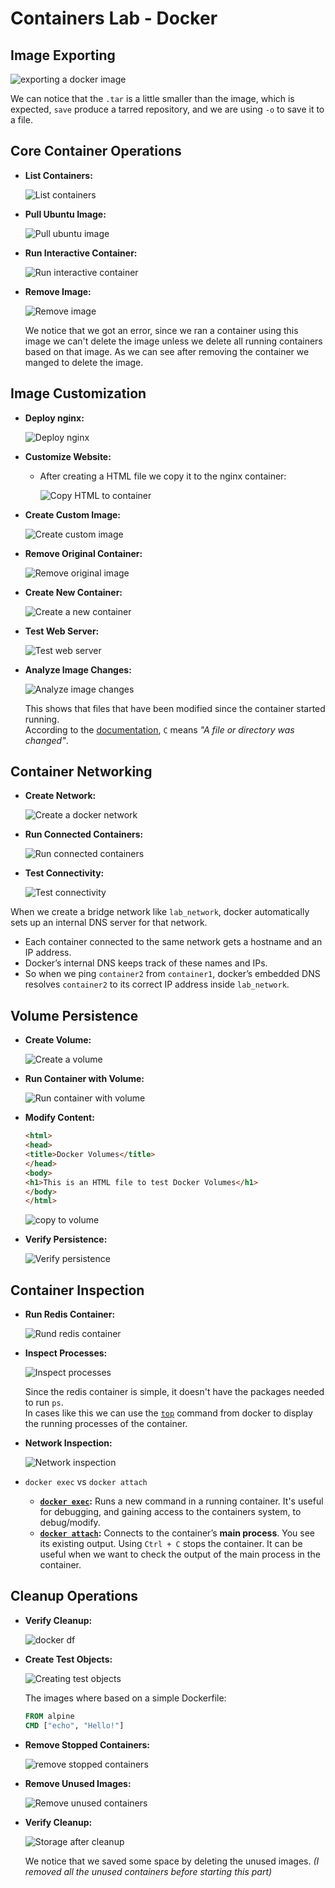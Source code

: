 # Containers Lab - Docker

## Image Exporting

![exporting a docker image](src/export-image.png)

We can notice that the `.tar` is a little smaller than the image, which is expected, `save` produce a tarred repository, and we are using `-o` to save it to a file.

## Core Container Operations

* **List Containers:**

    ![List containers](src/docker-ps.png)

* **Pull Ubuntu Image:**

    ![Pull ubuntu image](src/docker-pull.png)

* **Run Interactive Container:**

    ![Run interactive container](src/run-interactive.png)

* **Remove Image:**

    ![Remove image](src/rmi.png)

    We notice that we got an error, since we ran a container using this image we can't delete the image unless we delete all running containers based on that image. As we can see after removing the container we manged to delete the image.

## Image Customization

* **Deploy nginx:**

    ![Deploy nginx](src/nginx.png)

* **Customize Website:**

  * After creating a HTML file we copy it to the nginx container:

    ![Copy HTML to container](src/copy-html.png)

* **Create Custom Image:**

    ![Create custom image](src/custom-image.png)

* **Remove Original Container:**

    ![Remove original image](src/remove-container.png)

* **Create New Container:**

    ![Create a new container](src/create-new-container.png)

* **Test Web Server:**

    ![Test web server](src/new-web-server.png)

* **Analyze Image Changes:**

    ![Analyze image changes](src/docker-diff.png)

    This shows that files that have been modified since the container started running.\
    According to the [documentation](https://docs.docker.com/reference/cli/docker/container/diff/), `C` means *"A file or directory was changed"*.

## Container Networking

* **Create Network:**

    ![Create a docker network](src/create-docker-network.png)

* **Run Connected Containers:**

    ![Run connected containers](src/run-connected-containers.png)

* **Test Connectivity:**

    ![Test connectivity](src/test-connection.png)

When we create a bridge network like `lab_network`, docker automatically sets up an internal DNS server for that network.

* Each container connected to the same network gets a hostname and an IP address.
* Docker’s internal DNS keeps track of these names and IPs.
* So when we ping `container2` from `container1`, docker’s embedded DNS resolves `container2` to its correct IP address inside `lab_network`.

## Volume Persistence

* **Create Volume:**

    ![Create a volume](src/create-volume.png)

* **Run Container with Volume:**

    ![Run container with volume](src/run-container-with-volume.png)

* **Modify Content:**

    ```html
    <html>
    <head>
    <title>Docker Volumes</title>
    </head>
    <body>
    <h1>This is an HTML file to test Docker Volumes</h1>
    </body>
    </html>
    ```

    ![copy to volume](src/copy-to-volume.png)

* **Verify Persistence:**

    ![Verify persistence](src/verify-persistence.png)

## Container Inspection

* **Run Redis Container:**

    ![Rund redis container](src/run-redis.png)

* **Inspect Processes:**

    ![Inspect processes](src/docker-top.png)

    Since the redis container is simple, it doesn't have the packages needed to run `ps`.\
    In cases like this we can use the [`top`](https://docs.docker.com/reference/cli/docker/container/top/) command from docker to display the running processes of the container.

* **Network Inspection:**

    ![Network inspection](src/docker-inspect.png)

* `docker exec` vs `docker attach`

  * **[`docker exec`](https://docs.docker.com/reference/cli/docker/container/exec/):** Runs a new command in a running container. It's useful for debugging, and gaining access to the containers system, to debug/modify.
  * **[`docker attach`](https://docs.docker.com/reference/cli/docker/container/attach/):** Connects to the container’s **main process**. You see its existing output. Using `Ctrl + C` stops the container.
  It can be useful when we want to check the output of the main process in the container.

## Cleanup Operations

* **Verify Cleanup:**

    ![docker df](src/docker-df.png)

* **Create Test Objects:**

    ![Creating test objects](src/test-objects.png)

    The images where based on a simple Dockerfile:

    ```dockerfile
    FROM alpine
    CMD ["echo", "Hello!"]
    ```

* **Remove Stopped Containers:**

    ![remove stopped containers](src/remove-stopped-containers.png)

* **Remove Unused Images:**

    ![Remove unused containers](src/remove-unused-images.png)

* **Verify Cleanup:**

    ![Storage after cleanup](src/docker-df-2.png)

    We notice that we saved some space by deleting the unused images.
    *(I removed all the unused containers before starting this part)*
